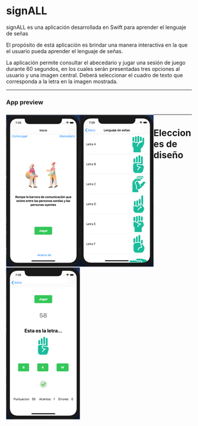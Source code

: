 # signALL
signALL es una aplicación desarrollada en Swift para aprender el lenguaje de señas

El propósito de está aplicación es brindar una manera interactiva en la que el usuario pueda aprender el lenguaje de señas.

La aplicación permite consultar el abecedario y jugar una sesión de juego durante 60 segundos, en los cuales serán presentadas tres opciones al usuario y una imagen central.
Deberá seleccionar el cuadro de texto que corresponda a la letra en la imagen mostrada.

---
<div>
<h3>App preview<h3/>
<img align="left" src="assets/1.png" width="200">
<div/> 

<div>
<img align="left" src="assets/2.png" width="200">
<div/> 

<div>
<img align="left" src="assets/3.png" width="200">
<div/> 

---
## Elecciones de diseño
